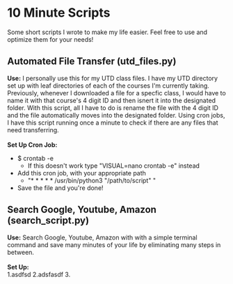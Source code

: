 # 10 Minute Scripts
Some short scripts I wrote to make my life easier. Feel free to use and optimize them for your needs!

## Automated File Transfer (utd_files.py)
<strong>Use:</strong> I personally use this for my UTD class files. 
I have my UTD directory set up with leaf directories of each of the courses I'm currently taking. 
Previously, whenever I downloaded a file for a specfic class,
I would have to name it with that course's 4 digit ID and then isnert it into the designated folder.
With this script, all I have to do is rename the file with the 4 digit ID and the file automatically
moves into the designated folder. Using cron jobs, I have this script running once a minute to check
if there are any files that need transferring. <br><br>
<strong>Set Up Cron Job:</strong><br>
* $ crontab -e 
  * If this doesn't work type "VISUAL=nano crontab -e" instead
* Add this cron job, with your appropriate path
  * "* * * * * /usr/bin/python3 "/path/to/script" "
* Save the file and you're done!
## Search Google, Youtube, Amazon (search_script.py)
<strong>Use:</strong> Search Google, Youtube, Amazon with with a simple terminal command and save
many minutes of your life by eliminating many steps in between. <br><br>
<strong>Set Up:</strong><br>
1.asdfsd
2.adsfasdf
3.
 
